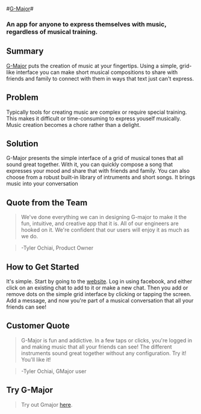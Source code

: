 #[G-Major](http://gmajormobile.azurewebsites.net)#
### An app for anyone to express themselves with music, regardless of musical training. ###


## Summary ##
[G-Major](http://gmajormobile.azurewebsites.net) puts the creation of music at your fingertips. Using a simple, grid-like interface you can make short musical compositions to share with friends and family to connect with them in ways that text just can't express.

## Problem ##
Typically tools for creating music are complex or require special training. This makes it difficult or time-consuming to express youself musically. Music creation becomes a chore rather than a delight.

## Solution ##
G-Major presents the simple interface of a grid of musical tones that all sound great together. With it, you can quickly compose a song that expresses your mood and share that with friends and family. You can also choose from a robust built-in library of intruments and short songs. It brings music into your conversation

## Quote from the Team ##
  >We've done everything we can in designing G-major to make it the fun, intuitive, and creative app that it is. All of our engineers are hooked on it. We're confident that our users will enjoy it as much as we do. 

  >-Tyler Ochiai, Product Owner

## How to Get Started ##
It's simple. Start by going to the [website](http://gmajormobile.azurewebsites.net). Log in using facebook, and either click on an existing chat to add to it or
make a new chat. Then you add or remove dots on the simple grid interface by clicking or tapping the screen. Add a message, and now you're part of a musical conversation that all your friends can see!

## Customer Quote ##
   > G-Major is fun and addictive. In a few taps or clicks, you're logged in and making music that all your friends can see! The different instruments sound great together without any configuration. Try it! You'll like it!
   
   >-Tyler Ochiai, GMajor user

## Try G-Major ##
  > Try out Gmajor [here](http://gmajormobile.azurewebsites.net).
